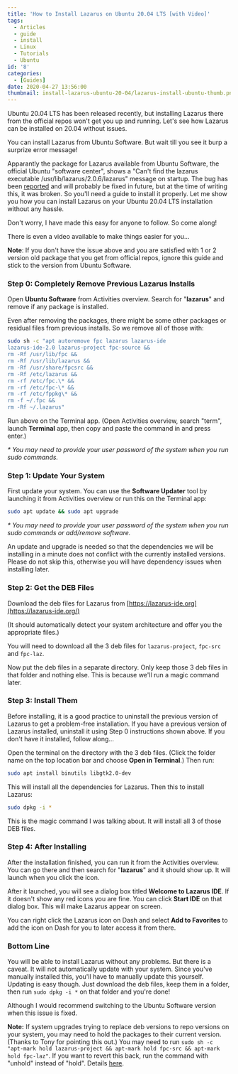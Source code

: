 ```yaml
---
title: 'How to Install Lazarus on Ubuntu 20.04 LTS [with Video]'
tags:
  - Articles
  - guide
  - install
  - Linux
  - Tutorials
  - Ubuntu
id: '8'
categories:
  - [Guides]
date: 2020-04-27 13:56:00
thumbnail: install-lazarus-ubuntu-20-04/lazarus-install-ubuntu-thumb.png
---
```


Ubuntu 20.04 LTS has been released recently, but installing Lazarus there from the official repos won't get you up and running. Let's see how Lazarus can be installed on 20.04 without issues.
<!-- more -->


You can install Lazarus from Ubuntu Software. But wait till you see it burp a surprize error message!

Apparantly the package for Lazarus available from Ubuntu Software, the official Ubuntu "software center", shows a "Can't find the lazarus executable /usr/lib/lazarus/2.0.6/lazarus" message on startup. The bug has been [reported](https://bugs.freepascal.org/view.php?id=36572) and will probably be fixed in future, but at the time of writing this, it was broken. So you'll need a guide to install it properly. Let me show you how you can install Lazarus on your Ubuntu 20.04 LTS installation without any hassle.

Don't worry, I have made this easy for anyone to follow. So come along!

There is even a video available to make things easier for you...




**Note**: If you don't have the issue above and you are satisfied with 1 or 2 version old package that you get from official repos, ignore this guide and stick to the version from Ubuntu Software.


### Step 0: Completely Remove Previous Lazarus Installs

Open **Ubuntu Software** from Activities overview. Search for "**lazarus**" and remove if any package is installed.

Even after removing the packages, there might be some other packages or residual files from previous installs. So we remove all of those with:

```bash
sudo sh -c "apt autoremove fpc lazarus lazarus-ide
lazarus-ide-2.0 lazarus-project fpc-source &&
rm -Rf /usr/lib/fpc &&
rm -Rf /usr/lib/lazarus &&
rm -Rf /usr/share/fpcsrc &&
rm -Rf /etc/lazarus &&
rm -rf /etc/fpc.\* &&
rm -rf /etc/fpc-\* &&
rm -rf /etc/fppkg\* &&
rm -f ~/.fpc &&
rm -Rf ~/.lazarus"
```

Run above on the Terminal app. (Open Activities overview, search "term", launch **Terminal** app, then copy and paste the command in and press enter.)

_\* You may need to provide your user password of the system when you run sudo commands._



### Step 1: Update Your System

First update your system. You can use the **Software Updater** tool by launching it from Activities overview or run this on the Terminal app:

```bash
sudo apt update && sudo apt upgrade
```

_\* You may need to provide your user password of the system when you run sudo commands or add/remove software._

An update and upgrade is needed so that the dependencies we will be installing in a minute does not conflict with the currently installed versions. Please do not skip this, otherwise you will have dependency issues when installing later.



### Step 2: Get the DEB Files

Download the deb files for Lazarus from [https://lazarus-ide.org](https://lazarus-ide.org/)

(It should automatically detect your system architecture and offer you the appropriate files.)

You will need to download all the 3 deb files for `lazarus-project`, `fpc-src` and `fpc-laz`.

Now put the deb files in a separate directory. Only keep those 3 deb files in that folder and nothing else. This is because we'll run a magic command later.



### Step 3: Install Them

Before installing, it is a good practice to uninstall the previous version of Lazarus to get a problem-free installation. If you have a previous version of Lazarus installed, uninstall it using Step 0 instructions shown above. If you don't have it installed, follow along...

Open the terminal on the directory with the 3 deb files. (Click the folder name on the top location bar and choose **Open in Terminal**.) Then run:

```bash
sudo apt install binutils libgtk2.0-dev
```

This will install all the dependencies for Lazarus. Then this to install Lazarus:

```bash
sudo dpkg -i *
```

This is the magic command I was talking about. It will install all 3 of those DEB files.



### Step 4: After Installing

After the installation finished, you can run it from the Activities overview. You can go there and then search for "**lazarus**" and it should show up. It will launch when you click the icon.

After it launched, you will see a dialog box titled **Welcome to Lazarus IDE**. If it doesn't show any red icons you are fine. You can click **Start IDE** on that dialog box. This will make Lazarus appear on screen.

You can right click the Lazarus icon on Dash and select **Add to Favorites** to add the icon on Dash for you to later access it from there.



### Bottom Line

You will be able to install Lazarus without any problems. But there is a caveat. It will not automatically update with your system. Since you've manually installed this, you'll have to manually update this yourself. Updating is easy though. Just download the deb files, keep them in a folder, then run `sudo dpkg -i *` on that folder and you're done!

Although I would recommend switching to the Ubuntu Software version when this issue is fixed.

**Note:** If system upgrades trying to replace deb versions to repo versions on your system, you may need to hold the packages to their current version. (Thanks to Tony for pointing this out.) You may need to run `sudo sh -c "apt-mark hold lazarus-project && apt-mark hold fpc-src && apt-mark hold fpc-laz"`. If you want to revert this back, run the command with "unhold" instead of "hold". Details [here](https://askubuntu.com/a/18656).
